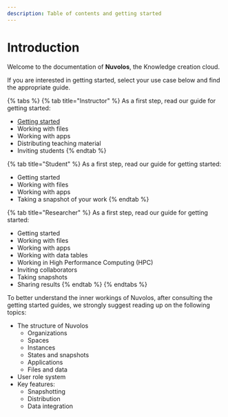 ```yaml
---
description: Table of contents and getting started
---
```


# Introduction

Welcome to the documentation of **Nuvolos**, the Knowledge creation cloud. 

If you are interested in getting started, select your use case below and find the appropriate guide.

{% tabs %}
{% tab title="Instructor" %}
As a first step, read our guide for getting started:

* [Getting started](getting-started/instructor-guide.md)
* Working with files
* Working with apps
* Distributing teaching material
* Inviting students
{% endtab %}

{% tab title="Student" %}
As a first step, read our guide for getting started:

* Getting started
* Working with files
* Working with apps
* Taking a snapshot of your work
{% endtab %}

{% tab title="Researcher" %}
As a first step, read our guide for getting started:

* Getting started
* Working with files
* Working with apps
* Working with data tables
* Working in High Performance Computing \(HPC\)
* Inviting collaborators
* Taking snapshots
* Sharing results
{% endtab %}
{% endtabs %}

To better understand the inner workings of Nuvolos, after consulting the getting started guides, we strongly suggest reading up on the following topics:

* The structure of Nuvolos
  * Organizations
  * Spaces
  * Instances
  * States and snapshots
  * Applications
  * Files and data
* User role system
* Key features:
  * Snapshotting
  * Distribution
  * Data integration







